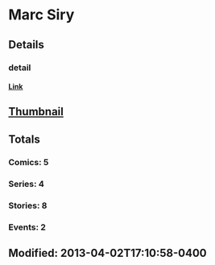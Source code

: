 # Marc  Siry 
## Details
### detail
#### [Link](http://marvel.com/comics/creators/2259/marc_siry?utm_campaign=apiRef&utm_source=225578a89fc76f3d20fbffda5d17a88d)
## [Thumbnail](http://i.annihil.us/u/prod/marvel/i/mg/b/40/image_not_available.jpg)
## Totals
### Comics: 5
### Series: 4
### Stories: 8
### Events: 2
## Modified: 2013-04-02T17:10:58-0400